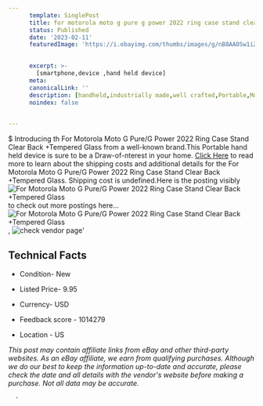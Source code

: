 ```yaml
---
      template: SinglePost
      title: for motorola moto g pure g power 2022 ring case stand clear back tempered glass
      status: Published
      date: '2023-02-11'
      featuredImage: 'https://i.ebayimg.com/thumbs/images/g/nB8AAOSw1iZhuGO4/s-l225.jpg'
       

      excerpt: >-
        [smartphone,device ,hand held device]
      meta:
      canonicalLink: ''
      description: [handheld,industrially made,well crafted,Portable,Mobile,Compact,Convenient,Lightweight,Maneuverable,Man-portable,Miniature,Carriable,Hand-held,Light,Holdable,Transportable,Mobile device,Pocket-sized,On-the-go,Wireless,Cordless,Compact size,Convenient size, smartphone,device ,hand held device]
      noindex: false
      

---
```

$
      Introducing th For Motorola Moto G Pure/G Power 2022 Ring Case Stand Clear Back +Tempered Glass from a well-known brand.This Portable hand held device is sure to be a Draw-of-nterest in your home. [Click Here](https://www.ebay.com/itm/373802097319?hash=item5708575aa7%3Ag%3AnB8AAOSw1iZhuGO4&mkevt=1&mkcid=1&mkrid=711-53200-19255-0&campid=%253CePNCampaignId%253E&customid=%253CreferenceId%253E&toolid=10049) to read more to learn about the shipping costs and additional details for the For Motorola Moto G Pure/G Power 2022 Ring Case Stand Clear Back +Tempered Glass. Shipping cost is undefined.Here is the posting visibly ![For Motorola Moto G Pure/G Power 2022 Ring Case Stand Clear Back +Tempered Glass](https://i.ebayimg.com/thumbs/images/g/nB8AAOSw1iZhuGO4/s-l225.jpg) to check out more postings here... ![For Motorola Moto G Pure/G Power 2022 Ring Case Stand Clear Back +Tempered Glass](https://i.ebayimg.com/images/g/nB8AAOSw1iZhuGO4/s-l1600.jpg), ![check vendor page](https://origin-galleryplus.ebayimg.com/ws/web/373802097319_2_0_1/225x225.jpg,https://origin-galleryplus.ebayimg.com/ws/web/373802097319_3_0_1/225x225.jpg,https://origin-galleryplus.ebayimg.com/ws/web/373802097319_4_0_1/225x225.jpg,https://origin-galleryplus.ebayimg.com/ws/web/373802097319_5_0_1/225x225.jpg,https://origin-galleryplus.ebayimg.com/ws/web/373802097319_6_0_1/225x225.jpg,https://origin-galleryplus.ebayimg.com/ws/web/373802097319_7_0_1/225x225.jpg,https://origin-galleryplus.ebayimg.com/ws/web/373802097319_8_0_1/225x225.jpg,https://origin-galleryplus.ebayimg.com/ws/web/373802097319_9_0_1/225x225.jpg)'

      

 ## Technical Facts 



     
      

 - Condition- New 


      

 - Listed Price- 9.95 


      

 - Currency- USD 


      

 - Feedback score - 1014279 


      

 - Location - US 


      
      

 *_This post may contain affiliate links from eBay and other third-party websites. As an eBay affiliate, we earn from qualifying purchases. Although we do our best to keep the information up-to-date and accurate, please check the date and all details with the vendor's website before making a purchase. Not all data may be accurate._*




      -
